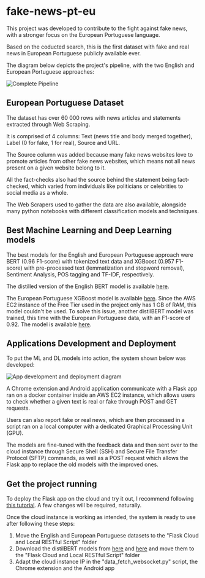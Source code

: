# fake-news-pt-eu
This project was developed to contribute to the fight against fake news, with a stronger focus on the European Portuguese language.

Based on the coducted search, this is the first dataset with fake and real news in European Portuguese publicly available ever.

The diagram below depicts the project's pipeline, with the two English and European Portuguese approaches:

![Complete Pipeline](https://github.com/ro-afonso/fake-news-pt-eu/assets/93609933/4d48f6b2-0ecc-4fcd-a233-c2a9b585ce65)

## European Portuguese Dataset

The dataset has over 60 000 rows with news articles and statements extracted through Web Scraping.

It is comprised of 4 columns: Text (news title and body merged together), Label (0 for fake, 1 for real), Source and URL.

The Source column was added because many fake news websites love to promote articles from other fake news websites, which means not all news present on a given website belong to it.

All the fact-checks also had the source behind the statement being fact-checked, which varied from individuals like politicians or celebrities to social media as a whole.

The Web Scrapers used to gather the data are also available, alongside many python notebooks with different classification models and techniques.

## Best Machine Learning and Deep Learning models

The best models for the English and European Portuguese approach were BERT (0.96 F1-score) with tokenized text data and XGBoost (0.957 F1-score) with pre-processed text (lemmatization and stopword removal), Sentiment Analysis, POS tagging and TF-IDF, respectively.

The distilled version of the English BERT model is available [here](https://drive.google.com/file/d/1UNbhCPbJk_-mmc-nsf9Ag0a7UIIBaSnu/view?usp=sharing).

The European Portuguese XGBoost model is available [here](). Since the AWS EC2 instance of the Free Tier used in the project only has 1 GB of RAM, this model couldn't be used. To solve this issue, another distilBERT model was trained, this time with the European Portuguese data, with an F1-score of 0.92. The model is available [here](https://drive.google.com/file/d/1mnFrT7LpFtNkxb1SoiuReGGTNmOUMnTJ/view?usp=sharing).

## Applications Development and Deployment

To put the ML and DL models into action, the system shown below was developed:

![App development and deployment diagram](https://github.com/ro-afonso/fake-news-pt-eu/assets/93609933/aade6d7c-3b5f-4cb9-95e6-d69dbea40f75)

A Chrome extension and Android application communicate with a Flask app ran on a docker container inside an AWS EC2 instance, which allows users to check whether a given text is real or fake through POST and GET requests.

Users can also report fake or real news, which are then processed in a script ran on a local computer with a dedicated Graphical Processing Unit (GPU).

The models are fine-tuned with the feedback data and then sent over to the cloud instance through Secure Shell (SSH) and Secure File Transfer Protocol (SFTP) commands, as well as a POST request which allows the Flask app to replace the old models with the improved ones.

## Get the project running

To deploy the Flask app on the cloud and try it out, I recommend following [this tutorial](https://towardsdatascience.com/simple-way-to-deploy-machine-learning-models-to-cloud-fd58b771fdcf). A few changes will be required, naturally.

Once the cloud instance is working as intended, the system is ready to use after following these steps:
1. Move the English and European Portuguese datasets to the "Flask Cloud and Local RESTful Script" folder
2. Download the distilBERT models from [here](https://drive.google.com/file/d/1UNbhCPbJk_-mmc-nsf9Ag0a7UIIBaSnu/view?usp=sharing) and [here](https://drive.google.com/file/d/1mnFrT7LpFtNkxb1SoiuReGGTNmOUMnTJ/view?usp=sharing) and move them to the "Flask Cloud and Local RESTful Script" folder
3. Adapt the cloud instance IP in the "data_fetch_websocket.py" script, the Chrome extension and the Android app
